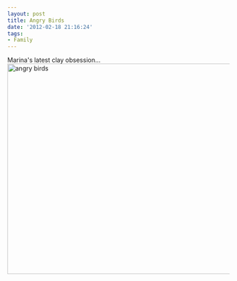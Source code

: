 ```yaml
---
layout: post
title: Angry Birds
date: '2012-02-18 21:16:24'
tags:
- Family
---
```


Marina's latest clay obsession...
<br/><a href="http://www.flickr.com/photos/thenobot/6898488043/" title="angry birds by thenobot, on Flickr"><img src="https://farm8.staticflickr.com/7210/6898488043_ab318c5960_z.jpg" width="640" height="478" alt="angry birds"></a>
